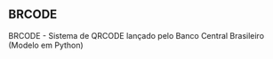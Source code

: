 ## BRCODE

<p>BRCODE - Sistema de QRCODE lançado pelo Banco Central Brasileiro (Modelo em Python)</p>